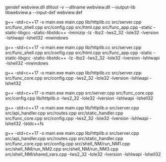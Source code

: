 gendef webview.dll
dlltool -v --dllname webview.dll --output-lib libwebview.a --input-def webview.def


g++ -std=c++17 -o main.exe main.cpp lib/httplib.cc src/server.cpp src/func_shell.cpp src/config.cpp src/html.cpp src/func_app.cpp -static -static-libgcc -static-libstdc++ -lminizip -lz -lbz2 -lws2_32 -lole32 -lversion -lshlwapi -lshell32 -mwindows

g++ -std=c++17 -o main.exe main.cpp lib/httplib.cc src/server.cpp src/func_shell.cpp src/config.cpp src/html.cpp src/func_app.cpp -static -static-libgcc -static-libstdc++ -lz -lbz2 -lws2_32 -lole32 -lversion -lshlwapi -lshell32 -mwindows

g++ -std=c++17 -o main.exe main.cpp lib/httplib.cc src/server.cpp src/func_core.cpp src/config.cpp -lws2_32 -lole32 -lversion -lshlwapi -lshell32

g++ -std=c++17 -o main.exe main.cpp src/server.cpp src/func_core.cpp src/config.cpp lib/httplib.o -lws2_32 -lole32 -lversion -lshlwapi -lshell32

g++ -std=c++17 -o main.exe main.cpp lib/httplib.o src/server.cpp src/api_handler.cpp src/routes.cpp src/static_handler.cpp src/func_core.cpp src/config.cpp -lws2_32 -lole32 -lversion -lshlwapi -lshell32 -lstdc++fs


g++ -std=c++17 -o main.exe main.cpp lib/httplib.o src/server.cpp src/api_handler.cpp src/routes.cpp src/static_handler.cpp src/func_core.cpp src/config.cpp src/shell_NM/run_NM1.cpp src/shell_NM/run_NM2.cpp src/shell_NM/run_NM3.cpp src/shell_NM/shared_vars.cpp -lws2_32 -lole32 -lversion -lshlwapi -lshell32